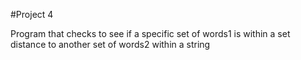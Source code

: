 #Project 4

Program that checks to see if a specific set of words1 is within a set distance to another set of words2 within a string

